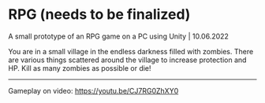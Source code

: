 # RPG (needs to be finalized)
A small prototype of an RPG game on a PC using Unity | 10.06.2022

You are in a small village in the endless darkness filled with zombies.
There are various things scattered around the village to increase protection and HP. 
Kill as many zombies as possible or die!

_______________________

Gameplay on video: 
https://youtu.be/CJ7RG0ZhXY0
